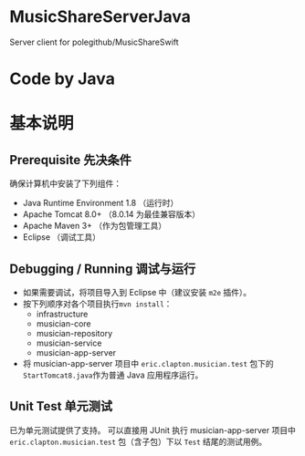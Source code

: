 # MusicShareServerJava
Server client for polegithub/MusicShareSwift 

# Code by Java

# 基本说明
Prerequisite 先决条件
---
确保计算机中安装了下列组件：

* Java Runtime Environment 1.8 （运行时）
* Apache Tomcat 8.0+ （8.0.14 为最佳兼容版本）
* Apache Maven 3+ （作为包管理工具）
* Eclipse （调试工具）

Debugging / Running 调试与运行
---
* 如果需要调试，将项目导入到 Eclipse 中（建议安装 `m2e` 插件）。
* 按下列顺序对各个项目执行`mvn install`：
  * infrastructure
  * musician-core
  * musician-repository
  * musician-service
  * musician-app-server
* 将 musician-app-server 项目中 `eric.clapton.musician.test` 包下的 `StartTomcat8.java`作为普通 Java 应用程序运行。

Unit Test 单元测试
---
已为单元测试提供了支持。
可以直接用 JUnit 执行 musician-app-server 项目中 `eric.clapton.musician.test` 包（含子包）下以 `Test` 结尾的测试用例。